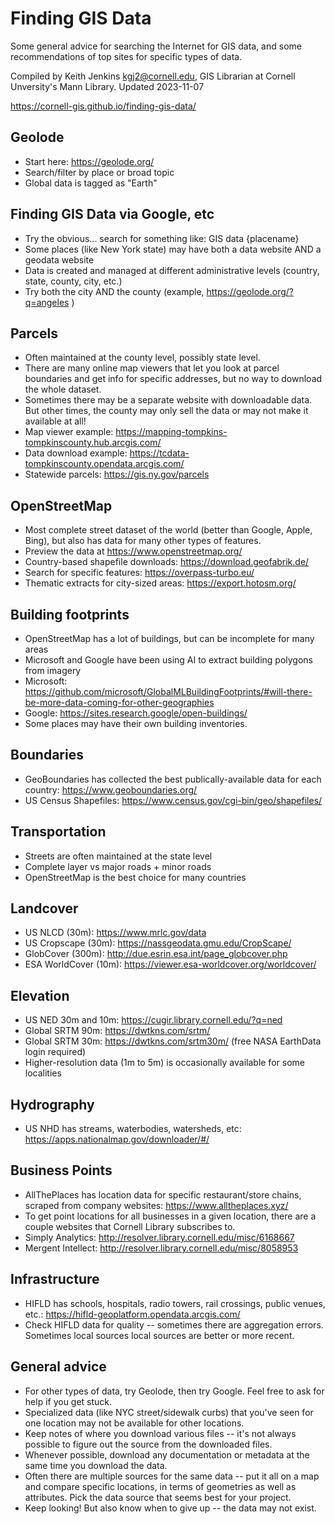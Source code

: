 # Finding GIS Data

Some general advice for searching the Internet for GIS data, and some recommendations of top sites for specific types of data.

Compiled by Keith Jenkins <kgj2@cornell.edu>, GIS Librarian at Cornell Unversity's Mann Library.  Updated 2023-11-07

<https://cornell-gis.github.io/finding-gis-data/>


## Geolode
  - Start here: https://geolode.org/
  - Search/filter by place or broad topic
  - Global data is tagged as "Earth"

## Finding GIS Data via Google, etc
  - Try the obvious... search for something like: GIS data {placename}
  - Some places (like New York state) may have both a data website AND a geodata website
  - Data is created and managed at different administrative levels (country, state, county, city, etc.)
  - Try both the city AND the county (example, https://geolode.org/?q=angeles )

## Parcels
  - Often maintained at the county level, possibly state level.
  - There are many online map viewers that let you look at parcel boundaries and get info for specific addresses, but no way to download the whole dataset.
  - Sometimes there may be a separate website with downloadable data.  But other times, the county may only sell the data or may not make it available at all!
  - Map viewer example: https://mapping-tompkins-tompkinscounty.hub.arcgis.com/
  - Data download example: https://tcdata-tompkinscounty.opendata.arcgis.com/
  - Statewide parcels: https://gis.ny.gov/parcels

## OpenStreetMap
  - Most complete street dataset of the world (better than Google, Apple, Bing), but also has data for many other types of features.
  - Preview the data at https://www.openstreetmap.org/
  - Country-based shapefile downloads: https://download.geofabrik.de/
  - Search for specific features: https://overpass-turbo.eu/
  - Thematic extracts for city-sized areas: https://export.hotosm.org/

## Building footprints
  - OpenStreetMap has a lot of buildings, but can be incomplete for many areas
  - Microsoft and Google have been using AI to extract building polygons from imagery
  - Microsoft: https://github.com/microsoft/GlobalMLBuildingFootprints/#will-there-be-more-data-coming-for-other-geographies
  - Google: https://sites.research.google/open-buildings/
  - Some places may have their own building inventories.

## Boundaries
  - GeoBoundaries has collected the best publically-available data for each country: https://www.geoboundaries.org/
  - US Census Shapefiles: https://www.census.gov/cgi-bin/geo/shapefiles/

## Transportation
  - Streets are often maintained at the state level
  - Complete layer vs major roads + minor roads
  - OpenStreetMap is the best choice for many countries

## Landcover
  - US NLCD (30m): https://www.mrlc.gov/data
  - US Cropscape (30m): https://nassgeodata.gmu.edu/CropScape/ 
  - GlobCover (300m): http://due.esrin.esa.int/page_globcover.php
  - ESA WorldCover (10m): https://viewer.esa-worldcover.org/worldcover/

## Elevation
  - US NED 30m and 10m: https://cugir.library.cornell.edu/?q=ned
  - Global SRTM 90m: https://dwtkns.com/srtm/
  - Global SRTM 30m: https://dwtkns.com/srtm30m/ (free NASA EarthData login required)
  - Higher-resolution data (1m to 5m) is occasionally available for some localities

## Hydrography
  - US NHD has streams, waterbodies, watersheds, etc: https://apps.nationalmap.gov/downloader/#/

## Business Points
  - AllThePlaces has location data for specific restaurant/store chains, scraped from company websites: https://www.alltheplaces.xyz/
  - To get point locations for all businesses in a given location, there are a couple websites that Cornell Library subscribes to.
  - Simply Analytics: http://resolver.library.cornell.edu/misc/6168667
  - Mergent Intellect: http://resolver.library.cornell.edu/misc/8058953

## Infrastructure
  - HIFLD has schools, hospitals, radio towers, rail crossings, public venues, etc.: https://hifld-geoplatform.opendata.arcgis.com/
  - Check HIFLD data for quality -- sometimes there are aggregation errors.  Sometimes local sources local sources are better or more recent.

## General advice
  - For other types of data, try Geolode, then try Google.  Feel free to ask for help if you get stuck.
  - Specialized data (like NYC street/sidewalk curbs) that you've seen for one location may not be available for other locations.
  - Keep notes of where you download various files -- it's not always possible to figure out the source from the downloaded files.
  - Whenever possible, download any documentation or metadata at the same time you download the data.
  - Often there are multiple sources for the same data -- put it all on a map and compare specific locations, in terms of geometries as well as attributes.  Pick the data source that seems best for your project.
  - Keep looking!  But also know when to give up -- the data may not exist.
